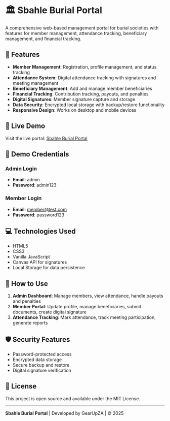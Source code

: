 # 🏛️ Sbahle Burial Portal

A comprehensive web-based management portal for burial societies with features for member management, attendance tracking, beneficiary management, and financial tracking.

## 🌟 Features

- **Member Management**: Registration, profile management, and status tracking
- **Attendance System**: Digital attendance tracking with signatures and meeting management
- **Beneficiary Management**: Add and manage member beneficiaries
- **Financial Tracking**: Contribution tracking, payouts, and penalties
- **Digital Signatures**: Member signature capture and storage
- **Data Security**: Encrypted local storage with backup/restore functionality
- **Responsive Design**: Works on desktop and mobile devices

## 🚀 Live Demo

Visit the live portal: [Sbahle Burial Portal](https://GearUpZA.github.io/sbahle-burial-portal)

## 🔐 Demo Credentials

### Admin Login
- **Email**: admin
- **Password**: admin123

### Member Login  
- **Email**: member@test.com
- **Password**: password123

## 💻 Technologies Used

- HTML5
- CSS3
- Vanilla JavaScript
- Canvas API for signatures
- Local Storage for data persistence

## 📱 How to Use

1. **Admin Dashboard**: Manage members, view attendance, handle payouts and penalties
2. **Member Portal**: Update profile, manage beneficiaries, submit documents, create digital signature
3. **Attendance Tracking**: Mark attendance, track meeting participation, generate reports

## 🛡️ Security Features

- Password-protected access
- Encrypted data storage
- Secure backup and restore
- Digital signature verification

## 📄 License

This project is open source and available under the MIT License.

---

**Sbahle Burial Portal** | Developed by GearUpZA | © 2025